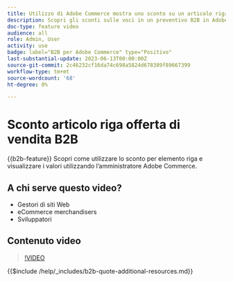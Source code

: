 ```yaml
---
title: Utilizzo di Adobe Commerce mostra uno sconto su un articolo riga per un preventivo
description: Scopri gli sconti sulle voci in un preventivo B2B in Adobe Commerce
doc-type: feature video
audience: all
role: Admin, User
activity: use
badge: label="B2B per Adobe Commerce" type="Positivo"
last-substantial-update: 2023-06-13T00:00:00Z
source-git-commit: 2c46232cf16da74c698a5824d678389f89667399
workflow-type: tm+mt
source-wordcount: '68'
ht-degree: 0%

---
```


# Sconto articolo riga offerta di vendita B2B

{{b2b-feature}}
Scopri come utilizzare lo sconto per elemento riga e visualizzare i valori utilizzando l’amministratore Adobe Commerce.

## A chi serve questo video?

- Gestori di siti Web
- eCommerce merchandisers
- Sviluppatori

## Contenuto video

>[!VIDEO](https://video.tv.adobe.com/v/3420415?learn=on)

{{$include /help/_includes/b2b-quote-additional-resources.md}}

